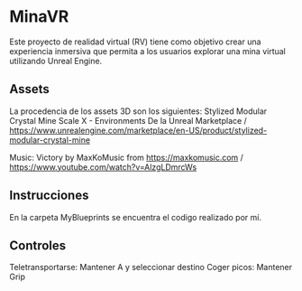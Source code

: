 # MinaVR
Este proyecto de realidad virtual (RV) tiene como objetivo crear una experiencia inmersiva que permita a los usuarios explorar una mina virtual utilizando Unreal Engine.

## Assets
La procedencia de los assets 3D son los siguientes: 
Stylized Modular Crystal Mine
Scale X - Environments De la Unreal Marketplace / https://www.unrealengine.com/marketplace/en-US/product/stylized-modular-crystal-mine

Music: Victory by MaxKoMusic
from https://maxkomusic.com / https://www.youtube.com/watch?v=AlzgLDmrcWs

## Instrucciones
En la carpeta MyBlueprints se encuentra el codigo realizado por mí.

## Controles
Teletransportarse: Mantener A y seleccionar destino
Coger picos: Mantener Grip